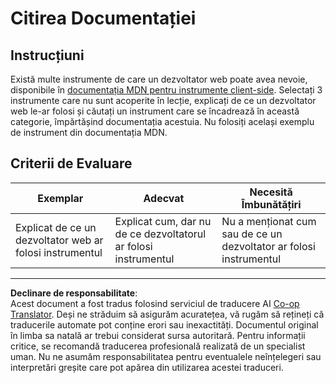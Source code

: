 <!--
CO_OP_TRANSLATOR_METADATA:
{
  "original_hash": "1ce4deaec80130d3a0a3c906568459fc",
  "translation_date": "2025-08-27T22:37:29+00:00",
  "source_file": "1-getting-started-lessons/1-intro-to-programming-languages/assignment.md",
  "language_code": "ro"
}
-->
# Citirea Documentației

## Instrucțiuni

Există multe instrumente de care un dezvoltator web poate avea nevoie, disponibile în [documentația MDN pentru instrumente client-side](https://developer.mozilla.org/docs/Learn/Tools_and_testing/Understanding_client-side_tools/Overview). Selectați 3 instrumente care nu sunt acoperite în lecție, explicați de ce un dezvoltator web le-ar folosi și căutați un instrument care se încadrează în această categorie, împărtășind documentația acestuia. Nu folosiți același exemplu de instrument din documentația MDN.

## Criterii de Evaluare

Exemplar | Adecvat | Necesită Îmbunătățiri
--- | --- | -- |
|Explicat de ce un dezvoltator web ar folosi instrumentul| Explicat cum, dar nu de ce dezvoltatorul ar folosi instrumentul| Nu a menționat cum sau de ce un dezvoltator ar folosi instrumentul  |

---

**Declinare de responsabilitate**:  
Acest document a fost tradus folosind serviciul de traducere AI [Co-op Translator](https://github.com/Azure/co-op-translator). Deși ne străduim să asigurăm acuratețea, vă rugăm să rețineți că traducerile automate pot conține erori sau inexactități. Documentul original în limba sa natală ar trebui considerat sursa autoritară. Pentru informații critice, se recomandă traducerea profesională realizată de un specialist uman. Nu ne asumăm responsabilitatea pentru eventualele neînțelegeri sau interpretări greșite care pot apărea din utilizarea acestei traduceri.